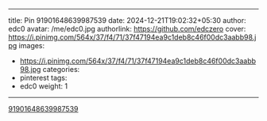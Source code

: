 
---
title: Pin 91901648639987539
date: 2024-12-21T19:02:32+05:30
author: edc0
avatar: /me/edc0.jpg
authorlink: https://github.com/edczero
cover: https://i.pinimg.com/564x/37/f4/71/37f47194ea9c1deb8c46f00dc3aabb98.jpg
images:
   - https://i.pinimg.com/564x/37/f4/71/37f47194ea9c1deb8c46f00dc3aabb98.jpg
categories:
  - pinterest
tags:
  - edc0
weight: 1
---

<!--more-->

[91901648639987539](https://in.pinterest.com/pin/91901648639987539/)

	